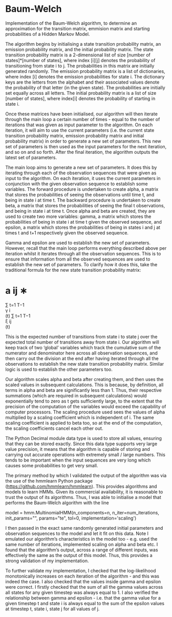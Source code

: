 # Baum-Welch
Implementation of the Baum-Welch algorithm, to determine an approximation for the transition matrix, emmision matrix and starting probabilities of a Hidden Markov Model.

The algorithm begins by initialising a state transition probability matrix, an emission probability matrix, and the initial probability matrix. The state transition probability matrix is a 2-dimensional list of size [number of states]*[number of states], where index [i][j] denotes the probability of transitioning from state i to j. The probabilities in this matrix are initially generated randomly. The emission probability matrix is a list of dictionaries, where index [i] denotes the emission probabilities for state i. The dictionary keys are the letters from the alphabet and their associated values denote the probability of that letter (in the given state). The probabilities are initially set equally across all letters. The initial probability matrix is a list of size [number of states], where index[i] denotes the probability of starting in state i.

Once these matrices have been initialised, our algorithm will then iterate through the main loop a certain number of times - equal to the number of iterations that was given as input parameter to the algorithm. On each iteration, it will aim to use the current parameters (i.e. the current state transition probability matrix, emission probability matrix and initial probability matrix) in order to generate a new set of parameters. This new set of parameters is then used as the input parameters for the next iteration, and so on and so forth. After the final iteration, the algorithm outputs the latest set of parameters.

The main loop aims to generate a new set of parameters. It does this by iterating through each of the observation sequences that were given as input to the algorithm. On each iteration, it uses the current parameters in conjunction with the given observation sequence to establish some variables. The forward procedure is undertaken to create alpha, a matrix that stores the probabilities of seeing the observations until time t, and being in state i at time t. The backward procedure is undertaken to create beta, a matrix that stores the probabilities of seeing the final t observations, and being in state i at time t. Once alpha and beta are created, they are used to create two more variables: gamma, a matrix which stores the probabilities of being in state i at time t given the observed sequence, and epsilon, a matrix which stores the probabilities of being in states i and j at times t and t+1 respectively given the observed sequence. 

Gamma and epsilon are used to establish the new set of parameters. However, recall that the main loop performs everything described above per iteration whilst it iterates through all the observation sequences. This is to ensure that information from all the observed sequences are used to establish the new set of parameters. To clarify how it does this, take the traditional formula for the new state transition probability matrix: 

a 
ij
∗
​	
 = 
∑ 
t=1
T−1
​	
 γ 
i
​	
 (t)
∑ 
t=1
T−1
​	
 ξ 
ij
​	
 (t)
​	
 


 
This is the expected number of transitions from state i to state j over the expected total number of transitions away from state i. Our algorithm will keep track of two ‘global’ variables which track the cumulative sum of the numerator and denominator here across all observation sequences, and then carry out the division at the end after having iterated through all the observations to establish the new state transition probability matrix. Similar logic is used to establish the other parameters too.

Our algorithm scales alpha and beta after creating them, and then uses the scaled values in subsequent calculations. This is because, by definition, all terms in alpha and beta are significantly less than 1. Thus, their respective summations (which are required in subsequent calculations) would exponentially tend to zero as t gets sufficiently large, to the extent that the precision of the computation of the variables would exceed the capability of computer processors. The scaling procedure used sees the values of alpha multiplied by a scaling coefficient which is independent of i. The same scaling coefficient is applied to beta too, so at the end of the computation, the scaling coefficients cancel each other out. 

The Python Decimal module data type is used to store all values, ensuring that they can be stored exactly. Since this data type supports very large value precision, it means that the algorithm is capable of storing and carrying out accurate operations with extremely small / large numbers. This tends to be important when the input sequences are very long which causes some probabilities to get very small.

The primary method by which I validated the output of the algorithm was via the use of the hmmlearn Python package (https://github.com/hmmlearn/hmmlearn). This provides algorithms and models to learn HMMs. Given its commercial availability, it is reasonable to trust the output of its algorithms. Thus, I was able to initialise a model that performs the Baum-Welch algorithm with the line

model = hmm.MultinomialHMM(n_components=n, n_iter=num_iterations, init_params="", params="te", tol=0, implementation='scaling') 

I then passed in the exact same randomly generated initial parameters and observation sequences to the model and let it fit on this data. Note I emulated our algorithm’s characteristics in the model too - e.g. used the same number of iterations, implemented scaling on alpha and beta etc. I found that the algorithm’s output, across a range of different inputs, was effectively the same as the output of this model. Thus, this provides a strong validation of my implementation.

To further validate my implementation, I checked that the log-likelihood monotonically increases on each iteration of the algorithm - and this was indeed the case. I also checked that the values inside gamma and epsilon were correct. I firstly checked that the sum of all the gamma values across all states for any given timestep was always equal to 1. I also verified the relationship between gamma and epsilon - i.e. that the gamma value for a given timestep t and state i is always equal to the sum of the epsilon values at timestep t, state i, state j for all values of j.

